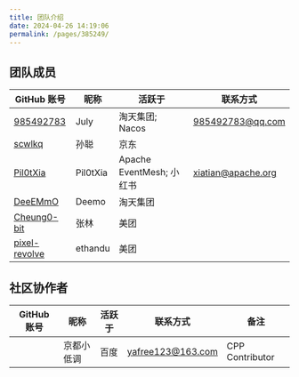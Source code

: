 ```yaml
---
title: 团队介绍
date: 2024-04-26 14:19:06
permalink: /pages/385249/
---
```


## 团队成员

| GitHub 账号                               | 昵称      | 活跃于      | 联系方式                        |
|-------------------------------------------|---------|---------------|-----------------------------|
| [985492783](https://github.com/985492783) | July    | 淘天集团; Nacos | [985492783@qq.com](mailto:985492783@qq.com) |
| [scwlkq](https://github.com/scwlkq)  | 孙聪      | 京东 |                             |
| [Pil0tXia](https://github.com/Pil0tXia)  | Pil0tXia | Apache EventMesh; 小红书 | xiatian@apache.org |
| [DeeEMmO](https://github.com/DeeEMmO)  | Deemo   | 淘天集团 |                             |
| [Cheung0-bit](https://github.com/Cheung0-bit)  | 张林  | 美团   |                             |
| [pixel-revolve](https://github.com/pixel-revolve)  | ethandu | 美团   |                             |

## 社区协作者

| GitHub 账号                         | 昵称    | 活跃于 | 联系方式                       | 备注              |
|-------------------------------------------|---------|-----|------------------------------|-----------------|
|  |  京都小低调 | 百度  | [yafree123@163.com](mailto:yafree123@163.com) | CPP Contributor |
